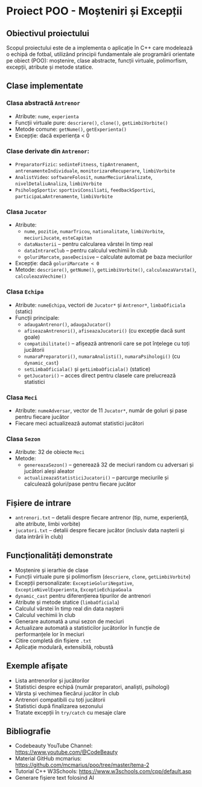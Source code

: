 # Proiect POO - Moșteniri și Excepții

## Obiectivul proiectului
Scopul proiectului este de a implementa o aplicație în C++ care modelează o echipă de fotbal, utilizând principii fundamentale ale programării orientate pe obiect (POO): moștenire, clase abstracte, funcții virtuale, polimorfism, excepții, atribute și metode statice.

## Clase implementate

###  Clasa abstractă `Antrenor`
- Atribute: `nume`, `experienta`
- Funcții virtuale pure: `descriere()`, `clone()`, `getLimbiVorbite()`
- Metode comune: `getNume()`, `getExperienta()`
- Excepție: dacă experiența < 0

###  Clase derivate din `Antrenor`:
- `PreparatorFizic`: `sedinteFitness`, `tipAntrenament`, `antrenamenteIndividuale`, `monitorizareRecuperare`, `limbiVorbite`
- `AnalistVideo`: `softwareFolosit`, `numarMeciuriAnalizate`, `nivelDetaliuAnaliza`, `limbiVorbite`
- `PsihologSportiv`: `sportiviConsiliati`, `feedbackSportivi`, `participaLaAntrenamente`, `limbiVorbite`

###  Clasa `Jucator`
- Atribute: 
  - `nume`, `pozitie`, `numarTricou`, `nationalitate`, `limbiVorbite`, `meciuriJucate`, `esteCapitan`
  - `dataNasterii` – pentru calcularea vârstei în timp real
  - `dataIntrareClub` – pentru calculul vechimii în club
  - `goluriMarcate`, `paseDecisive` – calculate automat pe baza meciurilor
- Excepție: dacă `goluriMarcate < 0`
- Metode: `descriere()`, `getNume()`, `getLimbiVorbite()`, `calculeazaVarsta()`, `calculeazaVechime()`

###  Clasa `Echipa`
- Atribute: `numeEchipa`, vectori de `Jucator*` și `Antrenor*`, `limbaOficiala` (static)
- Funcții principale:
  - `adaugaAntrenor()`, `adaugaJucator()`
  - `afiseazaAntrenori()`, `afiseazaJucatori()` (cu excepție dacă sunt goale)
  - `compatibilitate()` – afișează antrenorii care se pot înțelege cu toți jucătorii
  - `numaraPreparatori()`, `numaraAnalisti()`, `numaraPsihologi()` (cu `dynamic_cast`)
  - `setLimbaOficiala()` și `getLimbaOficiala()` (statice)
  - `getJucatori()` – acces direct pentru clasele care prelucrează statistici

### Clasa `Meci`
- Atribute: `numeAdversar`, vector de 11 `Jucator*`, număr de goluri și pase pentru fiecare jucător
- Fiecare meci actualizează automat statistici jucători

### Clasa `Sezon`
- Atribute: 32 de obiecte `Meci`
- Metode:
  - `genereazaSezon()` – generează 32 de meciuri random cu adversari și jucători aleși aleator
  - `actualizeazaStatisticiJucatori()` – parcurge meciurile și calculează goluri/pase pentru fiecare jucător

## Fișiere de intrare
- `antrenori.txt` – detalii despre fiecare antrenor (tip, nume, experiență, alte atribute, limbi vorbite)
- `jucatori.txt` – detalii despre fiecare jucător (inclusiv data nașterii și data intrării în club)

## Funcționalități demonstrate
- Moștenire și ierarhie de clase
- Funcții virtuale pure și polimorfism (`descriere`, `clone`, `getLimbiVorbite`)
- Excepții personalizate: `ExceptieGoluriNegative`, `ExceptieNivelExperienta`, `ExceptieEchipaGoala`
- `dynamic_cast` pentru diferențierea tipurilor de antrenori
- Atribute și metode statice (`limbaOficiala`)
- Calculul vârstei în timp real din data nașterii
- Calculul vechimii în club
- Generare automată a unui sezon de meciuri
- Actualizare automată a statisticilor jucătorilor în funcție de performanțele lor în meciuri
- Citire completă din fișiere `.txt`
- Aplicație modulară, extensibilă, robustă

##  Exemple afișate
- Lista antrenorilor și jucătorilor
- Statistici despre echipă (număr preparatori, analiști, psihologi)
- Vârsta și vechimea fiecărui jucător în club
- Antrenori compatibili cu toți jucătorii
- Statistici după finalizarea sezonului
- Tratate excepții în `try/catch` cu mesaje clare

## Bibliografie
- Codebeauty YouTube Channel: https://www.youtube.com/@CodeBeauty  
- Material GitHub mcmarius: https://github.com/mcmarius/poo/tree/master/tema-2  
- Tutorial C++ W3Schools: https://www.w3schools.com/cpp/default.asp  
- Generare fișiere text folosind AI
